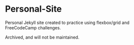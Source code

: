 # Personal-Site

Personal Jekyll site created to practice using flexbox/grid and FreeCodeCamp challenges.

Archived, and will not be maintained.
